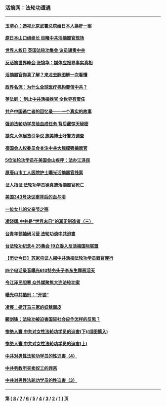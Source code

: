 ### 活摘网：法轮功遭遇
---
#### [玉清心：透视北京武警总院给日本人换肝一案](../../pages/nf5881/n13771978.md?05030430) 
#### [原日本山口组组长 目睹中共活摘器官现场](../../pages/nf5881/n13767360.md?05030430) 
#### [世界人权日 英国法轮功集会 议员谴责中共](../../pages/nf5881/n13431763.md?05030430) 
#### [反活摘世界峰会 张锦华：媒体应报导事实真相](../../pages/nf5881/n13278502.md?05030430) 
#### [活摘器官你真了解？来龙去脉图解一次看懂](../../pages/nf5881/n13013820.md?05030430) 
#### [政界名流：为什么全球医疗机构要信中共？](../../pages/nf5881/n11945479.md?05030430) 
#### [英法庭： 制止中共活摘器官 全世界有责任](../../pages/nf5881/n11330691.md?05030430) 
#### [共产中国逃亡者的回忆录——一个真实的故事](../../pages/nf5881/n10918649.md?05030430) 
#### [强迫法轮功学员验血成任务 背后藏惊天秘密](../../pages/nf5881/n4252384.md?05030430) 
#### [捷克人体展览引争议 旅美博士吁警方调查](../../pages/nf5881/n9429187.md?05030430) 
#### [德国会人权委员会关注中共大规模强摘器官](../../pages/nf5881/n8418950.md?05030430) 
#### [5位法轮功学员在美国会山疾呼：法办江泽民](../../pages/nf5881/n8101519.md?05030430) 
#### [原唐山市工人医院护士曝光活摘器官线索](../../pages/nf5881/n8076384.md?05030430) 
#### [证人指证 法轮功学员徐真遭活摘器官死亡](../../pages/nf5881/n8042467.md?05030430) 
#### [美国343号决议案背后的血与泪](../../pages/nf5881/n8020684.md?05030430) 
#### [一位女儿的父亲节之殇](../../pages/nf5881/n8014122.md?05030430) 
#### [凌晓辉:中共是“世界末日”的真正制造者（三）](../../pages/nf5881/n4210333.md?05030430) 
#### [台青年领袖研习营 法轮功谈中共迫害](../../pages/nf5881/n4141857.md?05030430) 
#### [台法轮功纪念4‧25集会 19立委入反活摘国际联盟](../../pages/nf5881/n4141821.md?05030430) 
#### [【历史今日】苏家屯证人揭中共活摘法轮功学员器官罪行](../../pages/nf5881/n4135912.md?05030430) 
#### [四个电话录音曝光610特务头子李东生罪恶滔天](../../pages/nf5881/n4040060.md?05030430) 
#### [令江泽民胆寒 众外媒聚焦大连法轮功案](../../pages/nf5881/n3932671.md?05030430) 
#### [曝光中共酷刑：“开锁”](../../pages/nf5881/n3889373.md?05030430) 
#### [凌宸：撕开马三家的妖魅画皮](../../pages/nf5881/n3849369.md?05030430) 
#### [郦剑锋：法轮功被迫害国际社会应作怎样的反思？](../../pages/nf5881/n3824560.md?05030430) 
#### [惨绝人寰 中共对女性法轮功学员的迫害(下)(组图慎入)](../../pages/nf5881/n3816285.md?05030430) 
#### [惨绝人寰 中共对女性法轮功学员的迫害(上)](../../pages/nf5881/n3815374.md?05030430) 
#### [中共对男性法轮功学员的性迫害（4）](../../pages/nf5881/n3769144.md?05030430) 
#### [中共劳教所买卖奴工的罪恶](../../pages/nf5881/n3769378.md?05030430) 
#### [中共对男性法轮功学员的性迫害（3）](../../pages/nf5881/n3768231.md?05030430) 

---
#### 第 [ [8](./8.md?05030430) / [7](./7.md?05030430) / [6](./6.md?05030430) / [5](./5.md?05030430) / [4](./4.md?05030430) / [3](./3.md?05030430) / [2](./2.md?05030430) / [1](./1.md?05030430) ] 页
